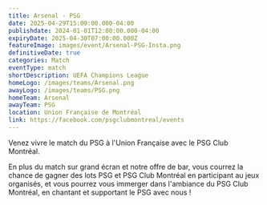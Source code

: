```yaml
---
title: Arsenal - PSG
date: 2025-04-29T15:00:00.000-04:00
publishdate: 2024-01-01T12:00:00.000-04:00
expiryDate: 2025-04-30T07:00:00.000Z
featureImage: images/event/Arsenal-PSG-Insta.png
definitiveDate: true
categories: Match
eventType: match
shortDescription: UEFA Champions League
homeLogo: /images/teams/Arsenal.png
awayLogo: /images/teams/PSG.png
homeTeam: Arsenal
awayTeam: PSG
location: Union Française de Montréal
link: https://facebook.com/psgclubmontreal/events
---
```


Venez vivre le match du PSG à l'Union Française avec le PSG Club Montréal.

En plus du match sur grand écran et notre offre de bar, vous courrez la chance de gagner des lots PSG et PSG Club Montréal en participant au jeux organisés, et vous pourrez vous immerger dans l'ambiance du PSG Club Montréal, en chantant et supportant le PSG avec nous !
